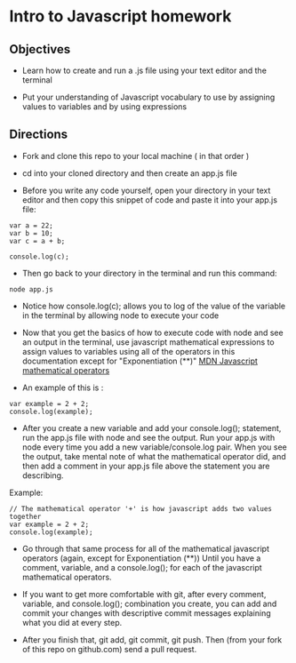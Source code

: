 # Intro to Javascript homework

## Objectives
* Learn how to create and run a .js file using your text editor and the terminal

* Put your understanding of Javascript vocabulary to use by assigning values to variables and by using expressions

## Directions
* Fork and clone this repo to your local machine ( in that order )

* cd into your cloned directory and then create an app.js file

* Before you write any code yourself, open your directory in your text editor and then copy this snippet of code and paste it into your app.js file:

```
var a = 22;
var b = 10;
var c = a + b;

console.log(c);
```
* Then go back to your directory in the terminal and run this command:

```
node app.js
```

* Notice how console.log(c); allows you to log of the value of the variable in the terminal by allowing node to execute your code

* Now that you get the basics of how to execute code with node and see an output in the terminal, use javascript mathematical expressions to assign values to variables using all of the operators in this documentation except for "Exponentiation (\**)" [MDN Javascript mathematical operators](https://developer.mozilla.org/en-US/docs/Web/JavaScript/Reference/Operators/Arithmetic_Operators)

* An example of this is :

```
var example = 2 + 2;
console.log(example);
```

* After you create a new variable and add your console.log(); statement, run the app.js file with node and see the output.
Run your app.js with node every time you add a new variable/console.log pair.
When you see the output, take mental note of what the mathematical operator did, and then add a comment in your app.js file above the statement you are describing.

Example:

```
// The mathematical operator '+' is how javascript adds two values together
var example = 2 + 2;
console.log(example);
```

* Go through that same process for all of the mathematical javascript operators (again, except for Exponentiation (\**)) Until you have a comment, variable, and a console.log(); for each of the javascript mathematical operators.

* If you want to get more comfortable with git, after every comment, variable, and console.log(); combination you create, you can add and commit your changes with descriptive commit messages explaining what you did at every step.

* After you finish that, git add, git commit, git push. Then (from your fork of this repo on github.com) send a pull request.
